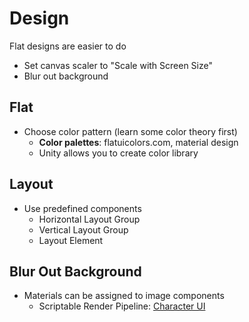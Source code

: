 # Design

Flat designs are easier to do

- Set canvas scaler to "Scale with Screen Size"
- Blur out background

## Flat

- Choose color pattern (learn some color theory first)
  - **Color palettes**: flatuicolors.com, material design
  - Unity allows you to create color library

## Layout

- Use predefined components
  - Horizontal Layout Group
  - Vertical Layout Group
  - Layout Element

## Blur Out Background

- Materials can be assigned to image components
  - Scriptable Render Pipeline:
    [Character UI](https://github.com/Unity-Technologies/UniversalRenderingExamples/wiki/Character-UI)
